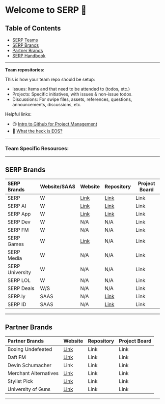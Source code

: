 # Welcome to SERP 🙌

## Table of Contents
- [SERP Teams](#serp-team)
- [SERP Brands](#serp-brands)
- [Partner Brands](#partner-brands)
- [SERP Handbook](https://github.com/serpcompany/serp/handbook)

***

**Team repositories:**

This is how your team repo should be setup:

- Issues: Items and that need to be attended to (todos, etc.)
- Projects: Specific initiatives, with issues & non-issue todos.
- Discussions: For swipe files, assets, references, questions, announcements, discussions, etc.

Helpful links: 

- 📺 [Intro to Github for Project Management](https://youtu.be/Dr9LlJBth_c)
- 📕 [What the heck is EOS?
](https://drive.google.com/file/d/1pJgDFLfal86mItDc0fo5cEMe8f4Hi5HD/view?usp=sharing)

***

### Team Specific Resources:


***

## SERP Brands

| SERP Brands          | Website/SAAS | Website       | Repository       | Project Board |
| :-------------- | ---- | ------------- | ---------------- | ------------- |
| SERP           | W | [Link](https://serp.co/) | [Link](https://github.com/serpcompany/serp.co) | Link |
| SERP AI        | W | [Link](https://serp.ai/) | [Link](https://github.com/serpcompany/serp.ai) | Link |
| SERP App       | W | [Link](https://serp.app/) | [Link](https://github.com/serpcompany/serp-app) | Link |
| SERP Dev       | W | N/A | N/A | Link |
| SERP FM       | W | N/A | N/A | Link |
| SERP Games     | W | [Link](https://serp.games/) | N/A | Link |
| SERP Media     | W | N/A | N/A | Link |
| SERP University| W | N/A | N/A | Link |
| SERP LOL | W | N/A | N/A | Link |
| SERP Deals| W/S | N/A | N/A | Link |
| SERP.ly        | SAAS | N/A | [Link](https://github.com/serpcompany/serp.ly) | Link |
| SERP ID       | SAAS | N/A | [Link](https://github.com/serpcompany/serp.bio) | Link |


***

## Partner Brands

| Partner Brands          | Website                                | Repository | Project Board |
| :----------------------- | -------------------------------------- | -----------| ------------- |
| Boxing Undefeated       | [Link](http://boxingundefeated.com/)   | Link       | Link          |
| Daft FM                 | [Link](https://daft.fm/)               | Link       | Link          |
| Devin Schumacher | Link | Link | Link |
| Merchant Alternatives   | [Link](https://merchantalternatives.com/) | Link | Link |
| Stylist Pick            | [Link](https://stylistpick.com/)       | Link       | Link          |
| University of Guns      | [Link](https://universityofguns.com/)  | Link       | Link          |


***
  



